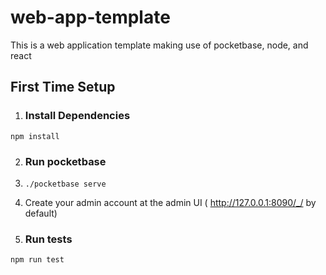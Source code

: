 # web-app-template
This is a web application template making use of pocketbase, node, and react

## First Time Setup

1. ### Install Dependencies
```npm install```

2. ### Run pocketbase
1. ```./pocketbase serve```
2. Create your admin account at the admin UI ( http://127.0.0.1:8090/_/ by default)

3. ### Run tests
```npm run test```